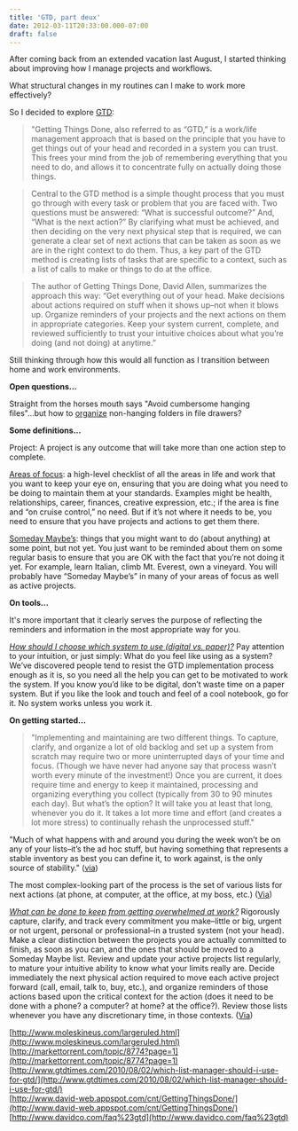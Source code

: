 ```yaml
---
title: 'GTD, part deux'
date: 2012-03-11T20:33:00.000-07:00
draft: false
---
```


After coming back from an extended vacation last August, I started thinking about improving how I manage projects and workflows.  
  
What structural changes in my routines can I make to work more effectively?  
  
So I decided to explore [GTD](http://www.davidco.com/faq/gtd-methodology/how-do-i-explain-gtd-others):  

> "Getting Things Done, also referred to as “GTD,” is a work/life management approach that is based on the principle that you have to get things out of your head and recorded in a system you can trust. This frees your mind from the job of remembering everything that you need to do, and allows it to concentrate fully on actually doing those things. 

> Central to the GTD method is a simple thought process that you must go through with every task or problem that you are faced with. Two questions must be answered: “What is successful outcome?” And, “What is the next action?” By clarifying what must be achieved, and then deciding on the very next physical step that is required, we can generate a clear set of next actions that can be taken as soon as we are in the right context to do them. Thus, a key part of the GTD method is creating lists of tasks that are specific to a context, such as a list of calls to make or things to do at the office. 

> The author of Getting Things Done, David Allen, summarizes the approach this way: “Get everything out of your head. Make decisions about actions required on stuff when it shows up–not when it blows up. Organize reminders of your projects and the next actions on them in appropriate categories. Keep your system current, complete, and reviewed sufficiently to trust your intuitive choices about what you’re doing (and not doing) at anytime.”

Still thinking through how this would all function as I transition between home and work environments.  
  
**Open questions...**  
  
Straight from the horses mouth says "Avoid cumbersome hanging files"...but how to [organize](https://secure.davidco.com/store/catalog/David-Allen-Collection-p-1-c-269.php) non-hanging folders in file drawers?  
  
**Some definitions...**  
  
Project: A project is any outcome that will take more than one action step to complete.  
  
[Areas of focus](http://www.davidco.com/faq/gtd-methodology/what-are-areas-focus-vs-someday-maybe): a high-level checklist of all the areas in life and work that you want to keep your eye on, ensuring that you are doing what you need to be doing to maintain them at your standards. Examples might be health, relationships, career, finances, creative expression, etc.; if the area is fine and “on cruise control,” no need. But if it’s not where it needs to be, you need to ensure that you have projects and actions to get them there.  
  
[Someday Maybe’s](http://www.davidco.com/faq/gtd-methodology/what-are-areas-focus-vs-someday-maybe): things that you might want to do (about anything) at some point, but not yet. You just want to be reminded about them on some regular basis to ensure that you are OK with the fact that you’re not doing it yet. For example, learn Italian, climb Mt. Everest, own a vineyard. You will probably have “Someday Maybe’s” in many of your areas of focus as well as active projects.  
  
**On tools...**  
  
It's more important that it clearly serves the purpose of reflecting the reminders and information in the most appropriate way for you.  
  
_[How should I choose which system to use (digital vs. paper)?](http://www.davidco.com/faq/gtd-methodology/how-should-i-choose-which-system-use-digital-vs-pa)_ Pay attention to your intuition, or just simply: What do you feel like using as a system? We’ve discovered people tend to resist the GTD implementation process enough as it is, so you need all the help you can get to be motivated to work the system. If you know you’d like to be digital, don’t waste time on a paper system. But if you like the look and touch and feel of a cool notebook, go for it. No system works unless you work it.  
  
**On getting started...**  

> "Implementing and maintaining are two different things. To capture, clarify, and organize a lot of old backlog and set up a system from scratch may require two or more uninterrupted days of your time and focus. (Though we have never had anyone say that process wasn’t worth every minute of the investment!) Once you are current, it does require time and energy to keep it maintained, processing and organizing everything you collect (typically from 30 to 90 minutes each day). But what’s the option? It will take you at least that long, whenever you do it. It takes a lot more time and effort (and creates a lot more stress) to continually rehash the unprocessed stuff."

"Much of what happens with and around you during the week won’t be on any of your lists–it’s the ad hoc stuff, but having something that represents a stable inventory as best you can define it, to work against, is the only source of stability." ([via](http://www.davidco.com/faq/gtd-methodology/where-should-i-place-reminders-actions-have-due-da))  
  
The most complex-looking part of the process is the set of various lists for next actions (at phone, at computer, at the office, at my boss, etc.) ([Via](http://www.davidco.com/faq/gtd-methodology/you-suggest-lot-lists-are-they-all-necessary))  
  
[_What can be done to keep from getting overwhelmed at work?_](http://www.davidco.com/faq/gtd-methodology/what-can-be-done-keep-getting-overwhelmed-work) Rigorously capture, clarify, and track every commitment you make–little or big, urgent or not urgent, personal or professional–in a trusted system (not your head). Make a clear distinction between the projects you are actually committed to finish, as soon as you can, and the ones that should be moved to a Someday Maybe list. Review and update your active projects list regularly, to mature your intuitive ability to know what your limits really are. Decide immediately the next physical action required to move each active project forward (call, email, talk to, buy, etc.), and organize reminders of those actions based upon the critical context for the action (does it need to be done with a phone? a computer? at home? at the office?). Review those lists whenever you have any discretionary time, in those contexts. ([Via](http://www.davidco.com/faq/gtd-methodology/what-can-be-done-keep-getting-overwhelmed-work))  
  
[http://www.moleskineus.com/largeruled.html](http://www.moleskineus.com/largeruled.html)  
[http://markettorrent.com/topic/8774?page=1](http://markettorrent.com/topic/8774?page=1)  
[http://www.gtdtimes.com/2010/08/02/which-list-manager-should-i-use-for-gtd/](http://www.gtdtimes.com/2010/08/02/which-list-manager-should-i-use-for-gtd/)  
[http://www.david-web.appspot.com/cnt/GettingThingsDone/](http://www.david-web.appspot.com/cnt/GettingThingsDone/)  
[http://www.davidco.com/faq%23gtd](http://www.davidco.com/faq%23gtd)